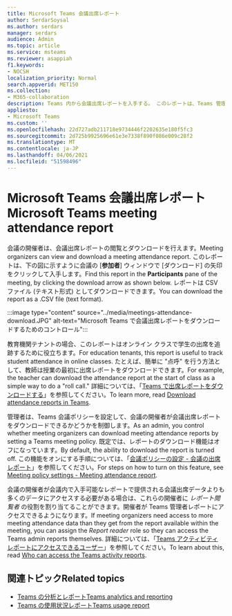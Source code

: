 ```yaml
---
title: Microsoft Teams 会議出席レポート
author: SerdarSoysal
ms.author: serdars
manager: serdars
audience: Admin
ms.topic: article
ms.service: msteams
ms.reviewer: asappiah
f1.keywords:
- NOCSH
localization_priority: Normal
search.appverid: MET150
ms.collection:
- M365-collaboration
description: Teams 内から会議出席レポートを入手する。 このレポートは、Teams 管理センターで提供される利用状況レポートを補完します。
appliesto:
- Microsoft Teams
ms.custom: ''
ms.openlocfilehash: 22d727adb211718e9734446f2202635e180f5fc3
ms.sourcegitcommit: 2d725b9925696e61e3e7338f890f086e009c28f2
ms.translationtype: MT
ms.contentlocale: ja-JP
ms.lasthandoff: 04/06/2021
ms.locfileid: "51598496"
---
```

# <a name="microsoft-teams-meeting-attendance-report"></a><span data-ttu-id="4ff97-104">Microsoft Teams 会議出席レポート</span><span class="sxs-lookup"><span data-stu-id="4ff97-104">Microsoft Teams meeting attendance report</span></span>

<span data-ttu-id="4ff97-105">会議の開催者は、会議出席レポートの閲覧とダウンロードを行えます。</span><span class="sxs-lookup"><span data-stu-id="4ff97-105">Meeting organizers can view and download a meeting attendance report.</span></span> <span data-ttu-id="4ff97-106">このレポートは、下の図に示すように会議の [**参加者**] ウィンドウで [ダウンロード] の矢印をクリックして入手します。</span><span class="sxs-lookup"><span data-stu-id="4ff97-106">Find this report in the **Participants** pane of the meeting, by clicking the download arrow as shown below.</span></span> <span data-ttu-id="4ff97-107">レポートは CSV ファイル (テキスト形式) としてダウンロードできます。</span><span class="sxs-lookup"><span data-stu-id="4ff97-107">You can download the report as a .CSV file (text format).</span></span>

:::image type="content" source="../media/meetings-attendance-download.JPG" alt-text="Microsoft Teams で会議出席レポートをダウンロードするためのコントロール":::

<span data-ttu-id="4ff97-109">教育機関テナントの場合、このレポートはオンライン クラスで学生の出席を追跡するために役立ちます。</span><span class="sxs-lookup"><span data-stu-id="4ff97-109">For education tenants, this report is useful to track student attendance in online classes.</span></span> <span data-ttu-id="4ff97-110">たとえば、簡単に "点呼" を行う方法として、教師は授業の最初に出席レポートをダウンロードできます。</span><span class="sxs-lookup"><span data-stu-id="4ff97-110">For example, the teacher can download the attendance report at the start of class as a simple way to do a "roll call."</span></span> <span data-ttu-id="4ff97-111">詳細については、「[Teams で出席レポートをダウンロードする](https://support.office.com/article/download-attendance-reports-in-teams-ae7cf170-530c-47d3-84c1-3aedac74d310)」を参照してください。</span><span class="sxs-lookup"><span data-stu-id="4ff97-111">To learn more, read [Download attendance reports in Teams](https://support.office.com/article/download-attendance-reports-in-teams-ae7cf170-530c-47d3-84c1-3aedac74d310).</span></span>

<span data-ttu-id="4ff97-112">管理者は、Teams 会議ポリシーを設定して、会議の開催者が会議出席レポートをダウンロードできるかどうかを制御します。</span><span class="sxs-lookup"><span data-stu-id="4ff97-112">As an admin, you control whether meeting organizers can download meeting attendance reports by setting a Teams meeting policy.</span></span> <span data-ttu-id="4ff97-113">既定では、レポートのダウンロード機能はオフになっています。</span><span class="sxs-lookup"><span data-stu-id="4ff97-113">By default, the ability to download the report is turned off.</span></span> <span data-ttu-id="4ff97-114">この機能をオンにする手順については、「[会議ポリシーの設定 - 会議の出席レポート](../meeting-policies-in-teams-general.md#meeting-attendance-report)」を参照してください。</span><span class="sxs-lookup"><span data-stu-id="4ff97-114">For steps on how to turn on this feature, see [Meeting policy settings - Meeting attendance report](../meeting-policies-in-teams-general.md#meeting-attendance-report).</span></span>

<span data-ttu-id="4ff97-115">会議の開催者が会議内で入手可能なレポートで提供される会議出席データよりも多くのデータにアクセスする必要がある場合は、これらの開催者に *レポート閲覧者* の役割を割り当てることができます。開催者が Teams 管理者レポートにアクセスできるようになります。</span><span class="sxs-lookup"><span data-stu-id="4ff97-115">If meeting organizers need access to more meeting attendance data than they get from the report available within the meeting, you can assign the *Report reader* role so they can access the Teams admin reports themselves.</span></span> <span data-ttu-id="4ff97-116">詳細については、「[Teams アクティビティ レポートにアクセスできるユーザー](../teams-activity-reports.md#who-can-access-the-teams-activity-reports)」を参照してください。</span><span class="sxs-lookup"><span data-stu-id="4ff97-116">To learn about this, read [Who can access the Teams activity reports](../teams-activity-reports.md#who-can-access-the-teams-activity-reports).</span></span> 

## <a name="related-topics"></a><span data-ttu-id="4ff97-117">関連トピック</span><span class="sxs-lookup"><span data-stu-id="4ff97-117">Related topics</span></span>

- [<span data-ttu-id="4ff97-118">Teams の分析とレポート</span><span class="sxs-lookup"><span data-stu-id="4ff97-118">Teams analytics and reporting</span></span>](teams-reporting-reference.md)
- [<span data-ttu-id="4ff97-119">Teams の使用状況レポート</span><span class="sxs-lookup"><span data-stu-id="4ff97-119">Teams usage report</span></span>](teams-usage-report.md)

